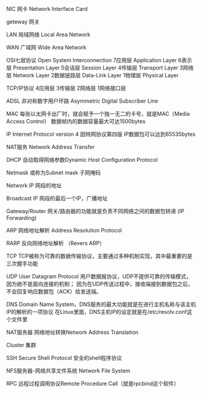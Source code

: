 
NIC
网卡 Network Interface Card 

geteway
网关

LAN
 局域网络 Local Area Network

WAN
广域网 Wide Area Network

OSI七层协议
Open System Interconnection
7应用层 Application Layer
6表示层 Presentation Layer
5会话层 Session Layer
4传输层 Transport Layer
3网络层 Network Layer
2数据链路层 Data-Link Layer
1物理层 Physical Layer

TCP/IP协议
4应用层
3传输层
2网络层
1网络接口层

ADSL
非对称数字用户环路 Asymmetric Digital Subscriber Line

MAC
每张以太网卡出厂时，就会赋予一个独一无二的卡号，就是MAC（Media Access Control）
数据帧内的数据容量最大可达1500bytes

IP
Internet Protocol version 4 因特网协议第四版
IP数据包可以达到65535bytes

NAT服务
Network Address Transfer

DHCP
自动取得网络参数Dynamic Host Configuration Protocol

Netmask
或称为Subnet mask 子网掩码

Network IP
网段的地址

Broadcast IP
网段的最后一个IP，广播地址

Gateway/Router
网关/路由器的功能就是负责不同网络之间的数据包转递 (IP Forwarding)

ARP
网络地址解析 Address Resolution Protocol

RARP
反向网络地址解析 （Revers ARP）

TCP
TCP被称为可靠的数据传输协议，主要通过多种机制实现，其中最重要的是三次握手功能

UDP
User Datagram Protocol 用户数据报协议，UDP不提供可靠的传输模式，因为她不是面向连接的机制；
因为在UDP传送过程中，接收端接到数据包之后，不会回复响应数据包（ACK）给发送端。

DNS
Domain Name System，DNS服务的最大功能就是在进行主机名称与该主机IP的解析的一项协议
在Linux里面，DNS主机IP的设定就是在/etc/resolv.conf这个文件里

NAT服务器
网络地址转换Network Address Translation

Cluster
集群

SSH
Secure Shell Protocol 安全的shell程序协议

NFS服务器-网络共享文件系统
Network File System

RPC
远程过程调用协议Remote Procedure Call（就是rpcbind这个软件）







